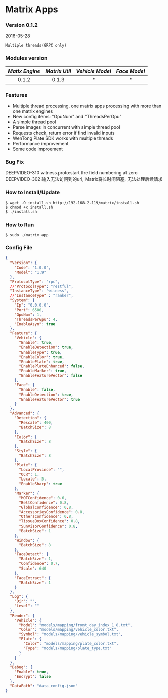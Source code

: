 # Matrix Apps
### Version 0.1.2
2016-05-28

```
Multiple threads(GRPC only)
```

### Modules version
| *Matix Engine* | *Matrix Util* | *Vehicle Model* | *Face Model* |
|:--------------:|:-------------:|:---------------:|:------------:|
| 0.1.2 | 0.1.3 | * | * |

### Features
- Multiple thread processing, one matrix apps processing with more than one matrix engines
- New config items: "GpuNum" and "ThreadsPerGpu"
- A simple thread pool
- Parse images in concurrent with simple thread pool
- Requests check, return error if find invalid inputs
- WenTong Plate SDK works with multiple threads
- Performance improvement
- Some code improement

### Bug Fix
DEEPVIDEO-310 witness.proto:start the field numbering at zero
DEEPVIDEO-302 输入无法访问到的url, Matrix将长时间阻塞, 无法处理后续请求


### How to Install/Update
```
$ wget -O install.sh http://192.168.2.119/matrix/install.sh
$ chmod +x install.sh
$ ./install.sh 
```

### How to Run
```
$ sudo ./matrix_app
```

### Config File
```json
{
  "Version": {
    "Code": "1.0.0",
    "Model": "1.9"
  },
  "ProtocolType": "rpc",
  //"ProtocolType": "restful",
  "InstanceType": "witness",
  //"InstanceType" : "ranker",
  "System": {
    "Ip": "0.0.0.0",
    "Port": 6500,
    "GpuNum": 1, 
    "ThreadsPerGpu": 4,
    "EnableAsyn": true
  },
  "Feature": {
    "Vehicle": {
      "Enable": true,
      "EnableDetection": true,
      "EnableType": true,
      "EnableColor": true,
      "EnablePlate": true,
      "EnablePlateEnhanced": false,
      "EnableMarker": true,
      "EnableFeatureVector": false
    },
    "Face": {
      "Enable": false,
      "EnableDetection": true,
      "EnableFeatureVector": true
    }
  },
  "Advanced": {
    "Detection": {
      "Rescale": 400,
      "BatchSize": 8
    },
    "Color": {
      "BatchSize": 8
    },
    "Style": {
      "BatchSize": 8
    },
    "Plate": {
      "LocalProvince": "",
      "OCR": 1,
      "Locate": 5,
      "EnableSharp": true
    },
    "Marker": {
      "MOTConfidence": 0.6,
      "BeltConfidence": 0.8,
      "GlobalConfidence": 0.8,
      "AccessoriesConfidence": 0.8,
      "OthersConfidence": 0.8,
      "TissueBoxConfidence": 0.8,
      "SunVisorConfidence": 0.8,
      "BatchSize": 1
    },
    "Window": {
      "BatchSize": 8
    },
    "FaceDetect": {
      "BatchSize": 1,
      "Confidence": 0.7,
      "Scale": 640
    },
    "FaceExtract": {
      "BatchSize": 1
    }
  },
  "Log": {
    "Dir": "",
    "Level": ""
  },
  "Render": {
    "Vehicle": {
      "Model": "models/mapping/front_day_index_1_8.txt",
      "Color": "models/mapping/vehicle_color.txt",
      "Symbol": "models/mapping/vehicle_symbol.txt",
      "Plate": {
        "Color": "models/mapping/plate_color.txt",
        "Type": "models/mapping/plate_type.txt"
      }
    }
  },
  "Debug": {
    "Enable": true,
    "Encrypt": false
  },
  "DataPath": "data_config.json"
}

```